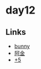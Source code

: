 # day12

## Links

- [bunny](https://rabbittee.github.io/JavaScript30/day12/bunny/)
- [阿金](https://rabbittee.github.io/JavaScript30/day12/kim/)
- [+5](https://rabbittee.github.io/JavaScript30/day12/plusfive/)
